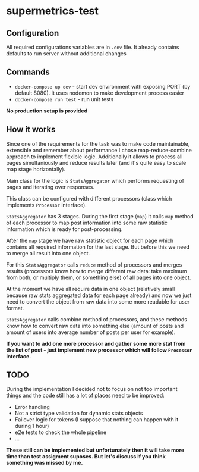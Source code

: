 # supermetrics-test

## Configuration

All required configurations variables are in `.env` file. It already contains defaults to run server without additional changes 

## Commands

- `docker-compose up dev` - start dev environment with exposing PORT (by default 8080). It uses nodemon to make development process easier
- `docker-compose run test` - run unit tests

**No production setup is provided**

## How it works

Since one of the requirements for the task was to make code maintainable, extensible and remember about performance I chose map-reduce-combine approach to implement flexible logic. Additionally it allows to process all pages simultaniously and reduce results later (and it's quite easy to scale map stage horizontally).

Main class for the logic is `StatsAggregator` which performs requesting of pages and iterating over responses.

This class can be configured with different processors (class which implements `Processor` interface).

`StatsAggregator` has 3 stages. During the first stage (`map`) it calls `map` method of each processor to map post information into some raw statistic information which is ready for post-processing.

After the `map` stage we have raw statistic object for each page which contains all required information for the last stage. But before this we need to merge all result into one object.

For this `StatsAggregator` calls `reduce` method of processors and merges results (processors know how to merge different raw data: take maximum from both, or multiply them, or something else) of all pages into one object.

At the moment we have all require data in one object (relatively small because raw stats aggregated data for each page already) and now we just need to convert the object from raw data into some more readable for user format.

`StatsAggregator` calls combine method of processors, and these methods know how to convert raw data into something else (amount of posts and amount of users into average number of posts per user for example).

**If you want to add one more processor and gather some more stat from the list of post - just implement new processor which will follow `Processor` interface.**

## TODO

During the implementation I decided not to focus on not too important things and the code still has a lot of places need to be improved:

- Error handling
- Not a strict type validation for dynamic stats objects
- Failover logic for tokens (I suppose that nothing can happen with it during 1 hour)
- e2e tests to check the whole pipeline
- ...

**These still can be implemented but unfortunately then it will take more time than test assigment suposes. But let's discuss if you think something was missed by me.** 
